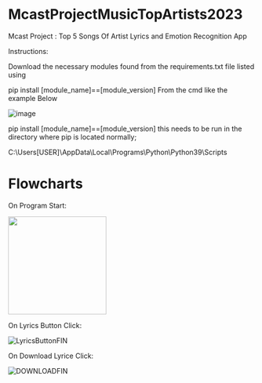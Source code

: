 # McastProjectMusicTopArtists2023
Mcast Project :  Top 5 Songs Of Artist Lyrics and Emotion Recognition App

Instructions:

Download the necessary modules found from the requirements.txt file listed using

pip install [module_name]==[module_version] From the cmd like the example Below

![image](https://user-images.githubusercontent.com/98620837/235660607-70f2b877-b1f3-43ec-8b1c-76ffffbd50d6.png)


pip install [module_name]==[module_version] this needs to be run in the directory where pip is located normally;


C:\Users\[USER]\AppData\Local\Programs\Python\Python39\Scripts

# Flowcharts
On Program Start:

<img src="https://user-images.githubusercontent.com/98620837/235661574-14651f58-8519-403f-aebb-538a4e60c23c.png" width="200px">

On Lyrics Button Click:

![LyricsButtonFIN](https://user-images.githubusercontent.com/98620837/235661649-d7051f0b-3ae4-4c23-8756-73376232df3e.png)

On Download Lyrice Click:

![DOWNLOADFIN](https://user-images.githubusercontent.com/98620837/235661709-a57a2ee2-357d-48a1-bdc6-dd4715c41f71.png)

